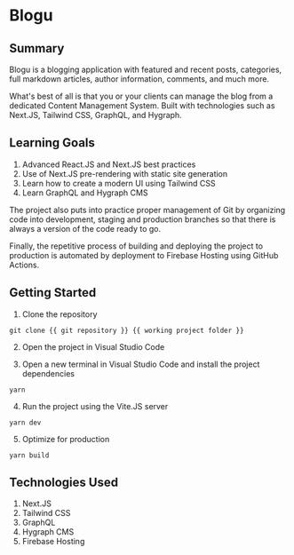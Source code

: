 # Blogu

## Summary

Blogu is a blogging application with featured and recent posts, categories, full markdown articles, author information, comments, and much more.

What's best of all is that you or your clients can manage the blog from a dedicated Content Management System. Built with technologies such as Next.JS, Tailwind CSS, GraphQL, and Hygraph. 

## Learning Goals

1. Advanced React.JS and Next.JS best practices
1. Use of Next.JS pre-rendering with static site generation
1. Learn how to create a modern UI using Tailwind CSS
1. Learn GraphQL and Hygraph CMS

The project also puts into practice proper management of Git by organizing code into development, staging and production branches so that there is always a version of the code ready to go.

Finally, the repetitive process of building and deploying the project to production is automated by deployment to Firebase Hosting using GitHub Actions.


## Getting Started

1. Clone the repository

```
git clone {{ git repository }} {{ working project folder }}
```

2. Open the project in Visual Studio Code

3. Open a new terminal in Visual Studio Code and install the project dependencies

```
yarn
```

4. Run the project using the Vite.JS server

```
yarn dev
```

5. Optimize for production

```
yarn build
```

## Technologies Used

1. Next.JS
1. Tailwind CSS
1. GraphQL
1. Hygraph CMS
1. Firebase Hosting